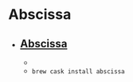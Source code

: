 # Abscissa
- [Abscissa](http://rbruehl.macbay.de/Abscissa/)
  - 
  - 
  - `brew cask install abscissa`
